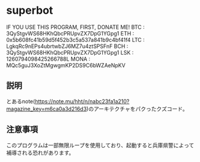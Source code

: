 # superbot
IF YOU USE THIS PROGRAM, FIRST, DONATE ME!
BTC : 3QyStgvWS68HKhQbcPRUpvZX7DpG1YGpg1
ETH : 0x5b608fc41b59d5f452b3c5a537a841b9c4bf41f4
LTC : LgkqRc9nEPs4ubrtwbZJ6MZ7u4ztSPSFnF
BCH : 3QyStgvWS68HKhQbcPRUpvZX7DpG1YGpg1
LSK : 1260794098425266788L
MONA : MQc5guJ3XoZtMgwgmKP2DS9C6bWZAeNpKV

## 説明
とあるnote(https://note.mu/hht/n/nabc23fa1a210?magazine_key=m6ca0a3d216d3)のアーキテクチャをパクったクズコード。

## 注意事項
このプログラムは一部無限ループを使用しており、起動すると兵庫県警によって補導される恐れがあります。
